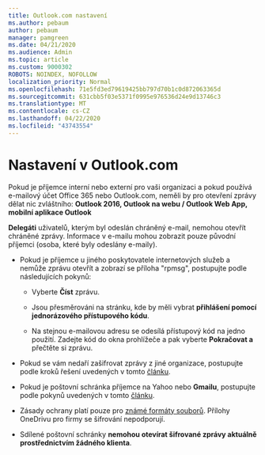 ```yaml
---
title: Outlook.com nastavení
ms.author: pebaum
author: pebaum
manager: pamgreen
ms.date: 04/21/2020
ms.audience: Admin
ms.topic: article
ms.custom: 9000302
ROBOTS: NOINDEX, NOFOLLOW
localization_priority: Normal
ms.openlocfilehash: 71e5fd3ed79619425bb797d70b1c0d872063365d
ms.sourcegitcommit: 631cbb5f03e5371f0995e976536d24e9d13746c3
ms.translationtype: MT
ms.contentlocale: cs-CZ
ms.lasthandoff: 04/22/2020
ms.locfileid: "43743554"
---
```

# <a name="settings-in-outlookcom"></a>Nastavení v Outlook.com

Pokud je příjemce interní nebo externí pro vaši organizaci a pokud používá e-mailový účet Office 365 nebo Outlook.com, neměli by pro otevření zprávy dělat nic zvláštního: **Outlook 2016, Outlook na webu / Outlook Web App, mobilní aplikace Outlook**

**Delegáti** uživatelů, kterým byl odeslán chráněný e-mail, nemohou otevřít chráněné zprávy. Informace v e-mailu mohou zobrazit pouze původní příjemci (osoba, které byly odeslány e-maily).

- Pokud je příjemce u jiného poskytovatele&nbsp;internetových služeb a nemůže zprávu otevřít a zobrazí se příloha "rpmsg", postupujte podle následujících pokynů:
    
    - Vyberte **Číst** zprávu.
    
    - Jsou přesměrováni na stránku, kde by měli vybrat **přihlášení pomocí jednorázového přístupového kódu**.
    
    - Na stejnou e-mailovou adresu se odesílá přístupový kód na jedno použití. Zadejte kód do okna prohlížeče a pak vyberte **Pokračovat a** přečtěte si zprávu.

- Pokud se vám nedaří zašifrovat zprávy z jiné organizace, postupujte podle kroků řešení uvedených v tomto [článku](https://support.office.com/article/known-issues-opening-irm-protected-emails-sent-from-users-in-other-office-365-organizations-0dec0593-a05d-4aa2-8445-9311ebab3164).

- Pokud je poštovní schránka příjemce na</span> Yahoo nebo **Gmailu**, postupujte podle pokynů uvedených v tomto [článku](https://support.office.com/article/how-do-i-open-a-protected-message-1157a286-8ecc-4b1e-ac43-2a608fbf3098).

- Zásady ochrany platí pouze pro [známé formáty souborů](https://docs.microsoft.com/azure/information-protection/rms-client/client-admin-guide-file-types). Přílohy OneDrivu pro firmy se šifrování nepodporují.

- Sdílené poštovní schránky **nemohou otevírat šifrované zprávy aktuálně prostřednictvím žádného klienta**. 
